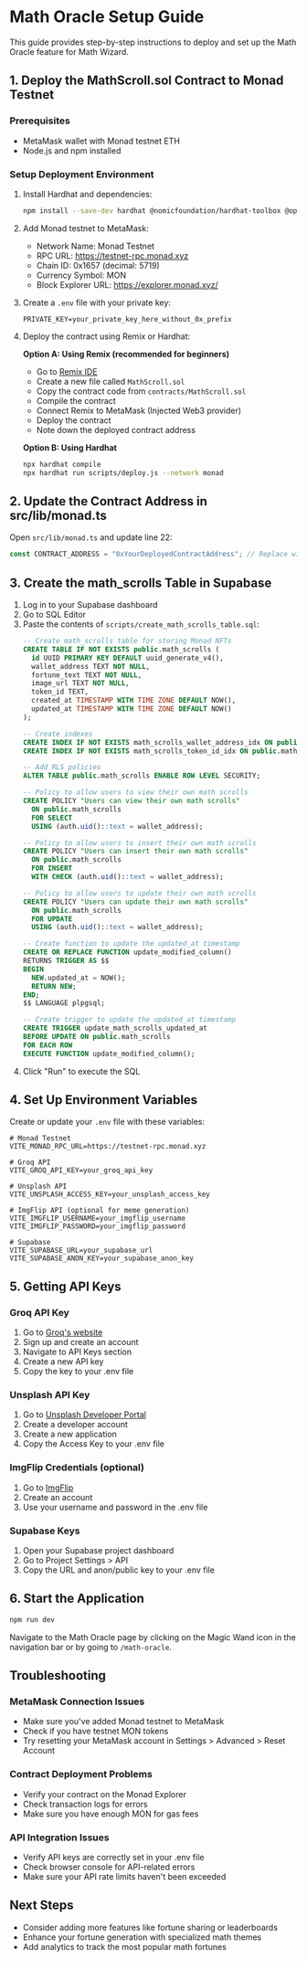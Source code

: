 # Math Oracle Setup Guide

This guide provides step-by-step instructions to deploy and set up the Math Oracle feature for Math Wizard.

## 1. Deploy the MathScroll.sol Contract to Monad Testnet

### Prerequisites
- MetaMask wallet with Monad testnet ETH
- Node.js and npm installed

### Setup Deployment Environment
1. Install Hardhat and dependencies:
   ```bash
   npm install --save-dev hardhat @nomicfoundation/hardhat-toolbox @openzeppelin/contracts
   ```

2. Add Monad testnet to MetaMask:
   - Network Name: Monad Testnet
   - RPC URL: https://testnet-rpc.monad.xyz
   - Chain ID: 0x1657 (decimal: 5719)
   - Currency Symbol: MON
   - Block Explorer URL: https://explorer.monad.xyz/

3. Create a `.env` file with your private key:
   ```
   PRIVATE_KEY=your_private_key_here_without_0x_prefix
   ```

4. Deploy the contract using Remix or Hardhat:
   
   **Option A: Using Remix (recommended for beginners)**
   - Go to [Remix IDE](https://remix.ethereum.org/)
   - Create a new file called `MathScroll.sol`
   - Copy the contract code from `contracts/MathScroll.sol`
   - Compile the contract
   - Connect Remix to MetaMask (Injected Web3 provider)
   - Deploy the contract
   - Note down the deployed contract address

   **Option B: Using Hardhat**
   ```bash
   npx hardhat compile
   npx hardhat run scripts/deploy.js --network monad
   ```

## 2. Update the Contract Address in src/lib/monad.ts

Open `src/lib/monad.ts` and update line 22:
```typescript
const CONTRACT_ADDRESS = "0xYourDeployedContractAddress"; // Replace with your deployed contract address
```

## 3. Create the math_scrolls Table in Supabase

1. Log in to your Supabase dashboard
2. Go to SQL Editor
3. Paste the contents of `scripts/create_math_scrolls_table.sql`:
   ```sql
   -- Create math_scrolls table for storing Monad NFTs
   CREATE TABLE IF NOT EXISTS public.math_scrolls (
     id UUID PRIMARY KEY DEFAULT uuid_generate_v4(),
     wallet_address TEXT NOT NULL,
     fortune_text TEXT NOT NULL,
     image_url TEXT NOT NULL,
     token_id TEXT,
     created_at TIMESTAMP WITH TIME ZONE DEFAULT NOW(),
     updated_at TIMESTAMP WITH TIME ZONE DEFAULT NOW()
   );

   -- Create indexes
   CREATE INDEX IF NOT EXISTS math_scrolls_wallet_address_idx ON public.math_scrolls (wallet_address);
   CREATE INDEX IF NOT EXISTS math_scrolls_token_id_idx ON public.math_scrolls (token_id);

   -- Add RLS policies
   ALTER TABLE public.math_scrolls ENABLE ROW LEVEL SECURITY;

   -- Policy to allow users to view their own math scrolls
   CREATE POLICY "Users can view their own math scrolls"
     ON public.math_scrolls
     FOR SELECT
     USING (auth.uid()::text = wallet_address);

   -- Policy to allow users to insert their own math scrolls
   CREATE POLICY "Users can insert their own math scrolls"
     ON public.math_scrolls
     FOR INSERT
     WITH CHECK (auth.uid()::text = wallet_address);

   -- Policy to allow users to update their own math scrolls
   CREATE POLICY "Users can update their own math scrolls"
     ON public.math_scrolls
     FOR UPDATE
     USING (auth.uid()::text = wallet_address);

   -- Create function to update the updated_at timestamp
   CREATE OR REPLACE FUNCTION update_modified_column()
   RETURNS TRIGGER AS $$
   BEGIN
     NEW.updated_at = NOW();
     RETURN NEW;
   END;
   $$ LANGUAGE plpgsql;

   -- Create trigger to update the updated_at timestamp
   CREATE TRIGGER update_math_scrolls_updated_at
   BEFORE UPDATE ON public.math_scrolls
   FOR EACH ROW
   EXECUTE FUNCTION update_modified_column();
   ```
4. Click "Run" to execute the SQL

## 4. Set Up Environment Variables

Create or update your `.env` file with these variables:

```
# Monad Testnet
VITE_MONAD_RPC_URL=https://testnet-rpc.monad.xyz

# Groq API
VITE_GROQ_API_KEY=your_groq_api_key

# Unsplash API
VITE_UNSPLASH_ACCESS_KEY=your_unsplash_access_key

# ImgFlip API (optional for meme generation)
VITE_IMGFLIP_USERNAME=your_imgflip_username
VITE_IMGFLIP_PASSWORD=your_imgflip_password

# Supabase
VITE_SUPABASE_URL=your_supabase_url
VITE_SUPABASE_ANON_KEY=your_supabase_anon_key
```

## 5. Getting API Keys

### Groq API Key
1. Go to [Groq's website](https://console.groq.com/)
2. Sign up and create an account
3. Navigate to API Keys section
4. Create a new API key
5. Copy the key to your .env file

### Unsplash API Key
1. Go to [Unsplash Developer Portal](https://unsplash.com/developers)
2. Create a developer account
3. Create a new application
4. Copy the Access Key to your .env file

### ImgFlip Credentials (optional)
1. Go to [ImgFlip](https://imgflip.com/)
2. Create an account
3. Use your username and password in the .env file

### Supabase Keys
1. Open your Supabase project dashboard
2. Go to Project Settings > API
3. Copy the URL and anon/public key to your .env file

## 6. Start the Application

```bash
npm run dev
```

Navigate to the Math Oracle page by clicking on the Magic Wand icon in the navigation bar or by going to `/math-oracle`.

## Troubleshooting

### MetaMask Connection Issues
- Make sure you've added Monad testnet to MetaMask
- Check if you have testnet MON tokens
- Try resetting your MetaMask account in Settings > Advanced > Reset Account

### Contract Deployment Problems
- Verify your contract on the Monad Explorer
- Check transaction logs for errors
- Make sure you have enough MON for gas fees

### API Integration Issues
- Verify API keys are correctly set in your .env file
- Check browser console for API-related errors
- Make sure your API rate limits haven't been exceeded

## Next Steps
- Consider adding more features like fortune sharing or leaderboards
- Enhance your fortune generation with specialized math themes
- Add analytics to track the most popular math fortunes 